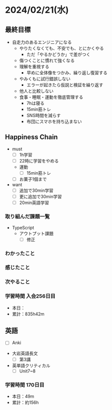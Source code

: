 # 2024/02/21(水)

## 最終目標

- 自走力のあるエンジニアになる
  - やりたくなくても、不安でも、とにかくやる
    - ただ「やるかどうか」で差がつく
  - 傷つくことに慣れて強くなる
  - 理解を重視する
    - 早めに全体像をつかみ、繰り返し復習する
  - やみくもに試行錯誤しない
    - エラーが起きたら仮説と検証を繰り返す
  - 他人と比較しない
  - 食事・睡眠・運動を徹底管理する
    - 7hは寝る
    - 15min筋トレ
    - SNS時間を減らす
    - 布団にスマホを持ち込まない

## Happiness Chain

- must
  - [ ] 1h学習
  - [ ] 22時に学習をやめる
  - 運動
    - [ ] 15min筋トレ
  - [ ] お菓子1個まで
- want
  - [ ] 追加で30min学習
  - [ ] 更に追加で30min学習
  - [ ] 20min英語学習

### 取り組んだ課題一覧

- TypeScript
  - アウトプット課題
    - [ ] 修正

### わかったこと

### 感じたこと

### 次やること

### 学習時間 入会256日目

- 本日：
- 累計：835h42m

## 英語

- [ ] Anki
- 大岩英語長文
  - [ ] 第3講
- 英単語クリティカル
  - [ ] Unit7~8

### 学習時間 170日目

- 本日：49m
- 累計：約156h
